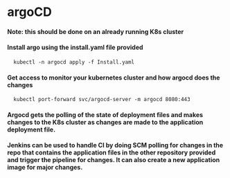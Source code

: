 # argoCD

#### Note: this should be done on an already running K8s cluster
#### Install argo using the install.yaml file provided
```
  kubectl -n argocd apply -f Install.yaml
```

#### Get access to monitor your kubernetes cluster and how argocd does the changes
```
  kubectl port-forward svc/argocd-server -m argocd 8080:443
```

#### Argocd gets the polling of the state of deployment files and makes changes to the K8s cluster as changes are made to the application deployment file.

#### Jenkins can be used to handle CI by doing SCM polling for changes in the repo that contains the application files in the other repository provided and trigger the pipeline for changes. It can also create a new application image for major changes.

